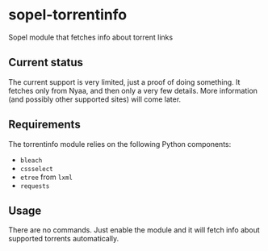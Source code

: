# sopel-torrentinfo
Sopel module that fetches info about torrent links

## Current status

The current support is very limited, just a proof of doing something. It fetches
only from Nyaa, and then only a very few details. More information (and possibly
other supported sites) will come later.

## Requirements
The torrentinfo module relies on the following Python components:

* `bleach`
* `cssselect`
* `etree` from `lxml`
* `requests`

## Usage
There are no commands. Just enable the module and it will fetch info about
supported torrents automatically.
